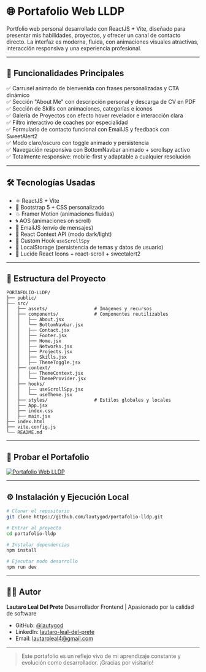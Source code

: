 # 🌐 Portafolio Web LLDP

Portfolio web personal desarrollado con ReactJS + Vite, diseñado para presentar mis habilidades, proyectos, y ofrecer un canal de contacto directo. La interfaz es moderna, fluida, con animaciones visuales atractivas, interacción responsiva y una experiencia profesional.

---

## 🎯 Funcionalidades Principales

✅ Carrusel animado de bienvenida con frases personalizadas y CTA dinámico <br>
✅ Sección "About Me" con descripción personal y descarga de CV en PDF <br>
✅ Sección de Skills con animaciones, categorías e íconos <br>
✅ Galería de Proyectos con efecto hover revelador e interacción clara <br>
✅ Filtro interactivo de coaches por especialidad <br>
✅ Formulario de contacto funcional con EmailJS y feedback con SweetAlert2 <br>
✅ Modo claro/oscuro con toggle animado y persistencia <br>
✅ Navegación responsiva con BottomNavbar animado + scrollspy activo <br>
✅ Totalmente responsive: mobile-first y adaptable a cualquier resolución <br>

---

## 🛠️ Tecnologías Usadas

- ⚛ ReactJS + Vite
- 🎨 Bootstrap 5 + CSS personalizado
- 💥 Framer Motion (animaciones fluidas)
- 🌀 AOS (animaciones on scroll)
- 📩 EmailJS (envío de mensajes)
- 🧠 React Context API (modo dark/light)
- 📍 Custom Hook `useScrollSpy`
- 💾 LocalStorage (persistencia de temas y datos de usuario)
- 🧰 Lucide React Icons + react-scroll + sweetalert2

---

## 📁 Estructura del Proyecto

```
PORTAFOLIO-LLDP/
├── public/
├── src/
│   ├── assets/                 # Imágenes y recursos
│   ├── components/             # Componentes reutilizables
│   │   ├── About.jsx
│   │   └── BottomNavbar.jsx
│   │   ├── Contact.jsx
│   │   ├── Footer.jsx
│   │   ├── Home.jsx
│   │   ├── Networks.jsx
│   │   ├── Projects.jsx
│   │   ├── Skills.jsx
│   │   ├── ThemeToggle.jsx
│   ├── context/
│   │   ├── ThemeContext.jsx
│   │   └── ThemeProvider.jsx
│   ├── hooks/
│   │   ├── useScrollSpy.jsx
│   │   └── useTheme.jsx
│   ├── styles/                 # Estilos globales y locales
│   ├── App.jsx
│   ├── index.css
│   ├── main.jsx
├── index.html
├── vite.config.js
└── README.md
```

---

## 🚀 Probar el Portafolio

[![Portafolio Web LLDP](https://img.shields.io/badge/Portafolio%20Web%20LLDP-000000?style=for-the-badge&logo=vercel&logoColor=white&labelColor=000000)](https://portafolio-lldp.vercel.app/)

---

## ⚙ Instalación y Ejecución Local

```bash
# Clonar el repositorio
git clone https://github.com/lautygod/portafolio-lldp.git

# Entrar al proyecto
cd portafolio-lldp

# Instalar dependencias
npm install

# Ejecutar modo desarrollo
npm run dev
```

---

## 👨‍💻 Autor

**Lautaro Leal Del Prete**
Desarrollador Frontend | Apasionado por la calidad de software

- GitHub: [@lautygod](https://github.com/lautygod)
- LinkedIn: [lautaro-leal-del-prete](https://www.linkedin.com/in/lautaro-leal-del-prete)
- Email: [lautaroleal4@gmail.com](mailto:lautaroleal4@gmail.com)

---

> Este portafolio es un reflejo vivo de mi aprendizaje constante y evolución como desarrollador. ¡Gracias por visitarlo!
